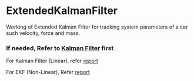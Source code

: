 # ExtendedKalmanFilter
Working of Extended Kalman Filter for tracking system parameters of a car such velocity, force and mass.
### If needed, Refer to [Kalman Filter](https://github.com/AravindChandradoss/KalmanFilter_Prediction_Estimator_Current_Estimators) first

For Kalman Filter (Linear), refer [report](https://github.com/AravindChandradoss/KalmanFilter_Prediction_Estimator_Current_Estimators/blob/master/PredictionAndCurrentEstimator.pdf)

For EKF (Non-Linear), Refer [report](https://github.com/AravindChandradoss/Extended-Kalman-Filter/blob/master/EKF.pdf)
